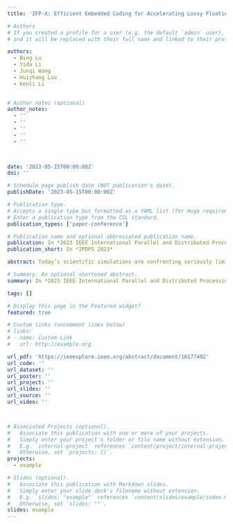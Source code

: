 ```yaml
---
title: 'ZFP-X: Efficient Embedded Coding for Accelerating Lossy Floating Point Compression'

# Authors
# If you created a profile for a user (e.g. the default `admin` user), write the username (folder name) here
# and it will be replaced with their full name and linked to their profile.

authors:
  - Bing Lu
  - Yida Li
  - Junqi Wang
  - Huizhang Luo
  - Kenli Li

  
# Author notes (optional)
author_notes:
  - ''
  - ''
  - ''
  - ''
  - ''

  

date: '2023-05-15T00:00:00Z'
doi: ''

# Schedule page publish date (NOT publication's date).
publishDate: '2023-05-15T00:00:00Z'

# Publication type.
# Accepts a single type but formatted as a YAML list (for Hugo requirements).
# Enter a publication type from the CSL standard.
publication_types: ['paper-conference']

# Publication name and optional abbreviated publication name.
publication: In *2023 IEEE International Parallel and Distributed Processing Symposium (IPDPS)*
publication_short: In *IPDPS 2023*

abstract: Today’s scientific simulations are confronting seriously limited I/O bandwidth, network bandwidth, and storage capacity because of immense volumes of data generated in high-performance computing systems. Data compression has emerged as one of the most effective approaches to resolve the issue of the exponential increase of scientific data. However, existing state-of-the-art compressors also are confronting the issue of low throughput, especially under the trend of growing disparities between the compute and I/O rates. Among them, embedded coding is widely applied, which contributes to the dominant running time for the corresponding compressors. In this work, we propose a new kind of embedded coding algorithm, and apply it as the backend embedded coding of ZFP, one of the most successful lossy compressors. Our embedded coding algorithm uses bit groups instead of bit planes to store the compressed data, avoiding the time overhead of generating bit planes and group tests of bit planes, which significantly reduces the running time of ZFP. Our embedded coding algorithm can also accelerate the decompression of ZFP, because the costly procedures of the reverse of group tests and reconstructing bit planes are also avoided. Moreover, we provide theoretical proof that the proposed coding algorithm has the same compression ratio as the baseline ZFP. Experiments with four representative real-world scientific simulation datasets show that the compression and decompression throughput of our solution is up to 2.5× (2.1× on average), and up to 2.1× (1.5× on average) as those of ZFP, respectively.

# Summary. An optional shortened abstract.
summary: In *2023 IEEE International Parallel and Distributed Processing Symposium (IPDPS)(IPDPS 2023)*

tags: []

# Display this page in the Featured widget?
featured: true

# Custom links (uncomment lines below)
# links:
# - name: Custom Link
#   url: http://example.org

url_pdf: 'https://ieeexplore.ieee.org/abstract/document/10177402'
url_code: ''
url_dataset: ''
url_poster: ''
url_project: ''
url_slides: ''
url_source: ''
url_video: ''



# Associated Projects (optional).
#   Associate this publication with one or more of your projects.
#   Simply enter your project's folder or file name without extension.
#   E.g. `internal-project` references `content/project/internal-project/index.md`.
#   Otherwise, set `projects: []`.
projects:
  - example

# Slides (optional).
#   Associate this publication with Markdown slides.
#   Simply enter your slide deck's filename without extension.
#   E.g. `slides: "example"` references `content/slides/example/index.md`.
#   Otherwise, set `slides: ""`.
slides: example
---
```

<!-- 
{{% callout note %}}
Click the _Cite_ button above to demo the feature to enable visitors to import publication metadata into their reference management software.
{{% /callout %}}

{{% callout note %}}
Create your slides in Markdown - click the _Slides_ button to check out the example.
{{% /callout %}}

Add the publication's **full text** or **supplementary notes** here. You can use rich formatting such as including [code, math, and images](https://docs.hugoblox.com/content/writing-markdown-latex/). -->
